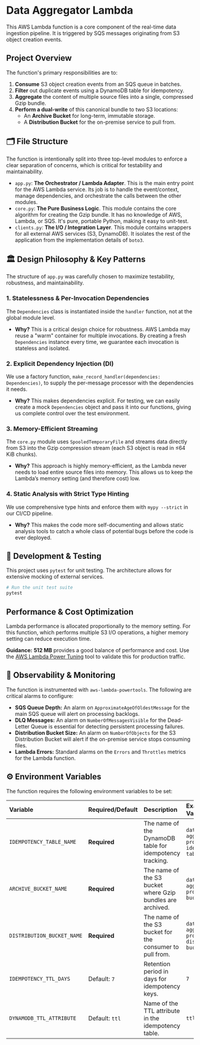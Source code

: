 # Data Aggregator Lambda

This AWS Lambda function is a core component of the real-time data ingestion pipeline. It is triggered by SQS messages originating from S3 object creation events.

## Project Overview

The function's primary responsibilities are to:

1.  **Consume** S3 object creation events from an SQS queue in batches.
2.  **Filter** out duplicate events using a DynamoDB table for idempotency.
3.  **Aggregate** the content of multiple source files into a single, compressed Gzip bundle.
4.  **Perform a dual-write** of this canonical bundle to two S3 locations:
      * An **Archive Bucket** for long-term, immutable storage.
      * A **Distribution Bucket** for the on-premise service to pull from.

## 🗂️ File Structure

The function is intentionally split into three top-level modules to enforce a clear separation of concerns, which is critical for testability and maintainability.

  * `app.py`: **The Orchestrator / Lambda Adapter**. This is the main entry point for the AWS Lambda service. Its job is to handle the event/context, manage dependencies, and orchestrate the calls between the other modules.
  * `core.py`: **The Pure Business Logic**. This module contains the core algorithm for creating the Gzip bundle. It has no knowledge of AWS, Lambda, or SQS. It's pure, portable Python, making it easy to unit-test.
  * `clients.py`: **The I/O / Integration Layer**. This module contains wrappers for all external AWS services (S3, DynamoDB). It isolates the rest of the application from the implementation details of `boto3`.

## 🏛️ Design Philosophy & Key Patterns

The structure of `app.py` was carefully chosen to maximize testability, robustness, and maintainability.

### 1\. Statelessness & Per-Invocation Dependencies

The `Dependencies` class is instantiated inside the `handler` function, not at the global module level.

  * **Why?** This is a critical design choice for robustness. AWS Lambda may reuse a "warm" container for multiple invocations. By creating a fresh `Dependencies` instance every time, we guarantee each invocation is stateless and isolated.

### 2\. Explicit Dependency Injection (DI)

We use a factory function, `make_record_handler(dependencies: Dependencies)`, to supply the per-message processor with the dependencies it needs.

  * **Why?** This makes dependencies explicit. For testing, we can easily create a mock `Dependencies` object and pass it into our functions, giving us complete control over the test environment.

### 3\. Memory-Efficient Streaming

The `core.py` module uses `SpooledTemporaryFile` and streams data directly from S3 into the Gzip compression stream (each S3 object is read in ≤64 KiB chunks).

  * **Why?** This approach is highly memory-efficient, as the Lambda never needs to load entire source files into memory. This allows us to keep the Lambda’s memory setting (and therefore cost) low.

### 4\. Static Analysis with Strict Type Hinting

We use comprehensive type hints and enforce them with `mypy --strict` in our CI/CD pipeline.

  * **Why?** This makes the code more self-documenting and allows static analysis tools to catch a whole class of potential bugs before the code is ever deployed.

## 🧪 Development & Testing

This project uses `pytest` for unit testing. The architecture allows for extensive mocking of external services.

```bash
# Run the unit test suite
pytest
```

## Performance & Cost Optimization

Lambda performance is allocated proportionally to the memory setting. For this function, which performs multiple S3 I/O operations, a higher memory setting can reduce execution time.

**Guidance:** **512 MB** provides a good balance of performance and cost. Use the [AWS Lambda Power Tuning](https://github.com/alexcasalboni/aws-lambda-power-tuning) tool to validate this for production traffic.

## 🔭 Observability & Monitoring

The function is instrumented with `aws-lambda-powertools`. The following are critical alarms to configure:

  * **SQS Queue Depth:** An alarm on `ApproximateAgeOfOldestMessage` for the main SQS queue will alert on processing backlogs.
  * **DLQ Messages:** An alarm on `NumberOfMessagesVisible` for the Dead-Letter Queue is essential for detecting persistent processing failures.
  * **Distribution Bucket Size:** An alarm on `NumberOfObjects` for the S3 Distribution Bucket will alert if the on-premise service stops consuming files.
  * **Lambda Errors:** Standard alarms on the `Errors` and `Throttles` metrics for the Lambda function.

## ⚙️ Environment Variables

The function requires the following environment variables to be set:

| Variable                   | Required/Default | Description                                                | Example Value                              |
|:---------------------------|:-----------------|:-----------------------------------------------------------|:-------------------------------------------|
| `IDEMPOTENCY_TABLE_NAME`   | **Required**     | The name of the DynamoDB table for idempotency tracking.   | `data-aggregator-prod-idempotency-table`   |
| `ARCHIVE_BUCKET_NAME`      | **Required**     | The name of the S3 bucket where Gzip bundles are archived. | `data-aggregator-prod-archive-bucket`      |
| `DISTRIBUTION_BUCKET_NAME` | **Required**     | The name of the S3 bucket for the consumer to pull from.   | `data-aggregator-prod-distribution-bucket` |
| `IDEMPOTENCY_TTL_DAYS`     | Default: `7`     | Retention period in days for idempotency keys.             | `7`                                        |
| `DYNAMODB_TTL_ATTRIBUTE`   | Default: `ttl`   | Name of the TTL attribute in the idempotency table.        | `ttl`                                      |